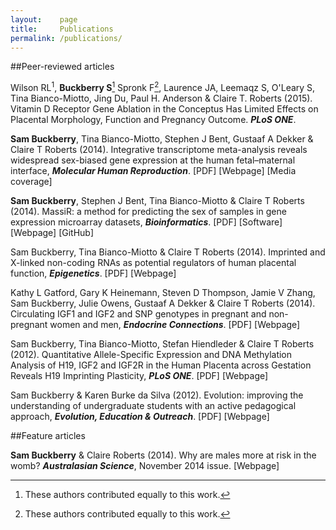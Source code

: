 ```yaml
---
layout:    page
title:     Publications
permalink: /publications/
---
```


##Peer-reviewed articles

Wilson RL<sup>1</sup>, **Buckberry S**[^1] Spronk F[^1], Laurence JA, Leemaqz S, O'Leary S, Tina Bianco-Miotto, Jing Du, Paul H. Anderson & Claire T. Roberts (2015). Vitamin D Receptor Gene Ablation in the Conceptus Has Limited Effects on Placental Morphology, Function and Pregnancy Outcome. ***PLoS ONE***.
[^1]: These authors contributed equally to this work.

**Sam Buckberry**, Tina Bianco-Miotto, Stephen J Bent, Gustaaf A Dekker & Claire T Roberts (2014). Integrative transcriptome meta-analysis reveals widespread sex-biased gene expression at the human fetal–maternal interface, ***Molecular Human Reproduction***. [PDF] [Webpage] [Media coverage]

**Sam Buckberry**, Stephen J Bent, Tina Bianco-Miotto & Claire T Roberts (2014). MassiR: a method for predicting the sex of samples in gene expression microarray datasets, ***Bioinformatics***. [PDF] [Software] [Webpage] [GitHub]

Sam Buckberry, Tina Bianco-Miotto & Claire T Roberts (2014). Imprinted and X-linked non-coding RNAs as potential regulators of human placental function, ***Epigenetics***. [PDF] [Webpage]

Kathy L Gatford, Gary K Heinemann, Steven D Thompson, Jamie V Zhang, Sam Buckberry, Julie Owens, Gustaaf A Dekker & Claire T Roberts (2014). Circulating IGF1 and IGF2 and SNP genotypes in pregnant and non-pregnant women and men, ***Endocrine Connections***. [PDF] [Webpage]

Sam Buckberry, Tina Bianco-Miotto, Stefan Hiendleder & Claire T Roberts (2012). Quantitative Allele-Specific Expression and DNA Methylation Analysis of H19, IGF2 and IGF2R in the Human Placenta across Gestation Reveals H19 Imprinting Plasticity, ***PLoS ONE***. [PDF] [Webpage]

Sam Buckberry & Karen Burke da Silva (2012). Evolution: improving the understanding of undergraduate students with an active pedagogical approach, ***Evolution, Education & Outreach***. [PDF] [Webpage]

 
##Feature articles

**Sam Buckberry** & Claire Roberts (2014). Why are males more at risk in the womb? ***Australasian Science***, November 2014 issue. [Webpage] 